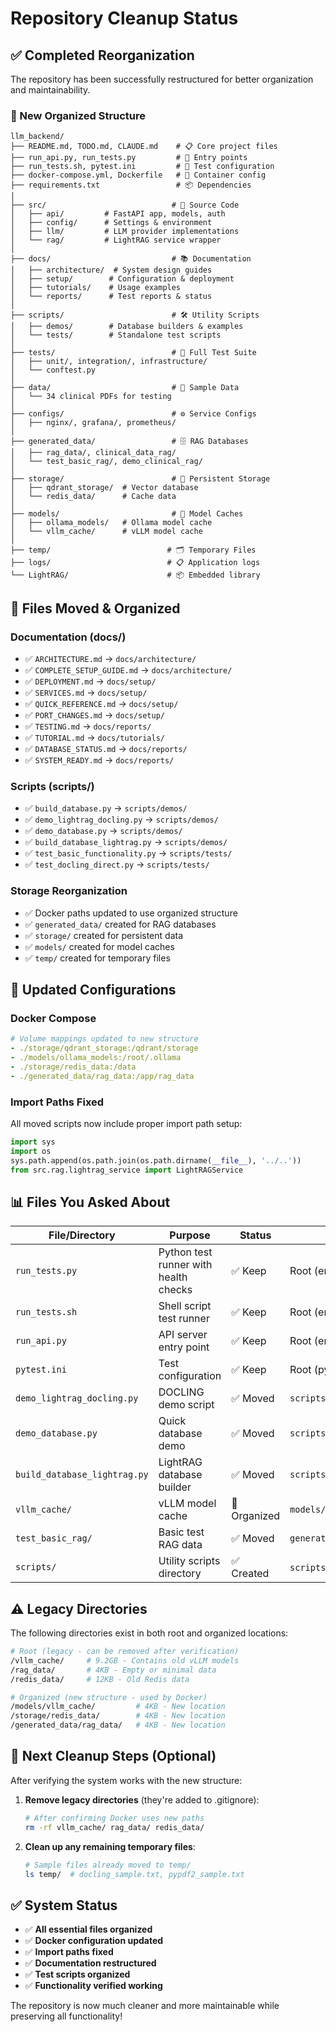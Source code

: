# Repository Cleanup Status

## ✅ Completed Reorganization

The repository has been successfully restructured for better organization and maintainability.

### 📁 New Organized Structure

```
llm_backend/
├── README.md, TODO.md, CLAUDE.md    # 📋 Core project files
├── run_api.py, run_tests.py         # 🚀 Entry points  
├── run_tests.sh, pytest.ini         # 🧪 Test configuration
├── docker-compose.yml, Dockerfile   # 🐳 Container config
├── requirements.txt                 # 📦 Dependencies
│
├── src/                            # 🔧 Source Code
│   ├── api/         # FastAPI app, models, auth
│   ├── config/      # Settings & environment  
│   ├── llm/         # LLM provider implementations
│   └── rag/         # LightRAG service wrapper
│
├── docs/                           # 📚 Documentation
│   ├── architecture/  # System design guides
│   ├── setup/        # Configuration & deployment
│   ├── tutorials/    # Usage examples
│   └── reports/      # Test reports & status
│
├── scripts/                        # 🛠️ Utility Scripts
│   ├── demos/        # Database builders & examples
│   └── tests/        # Standalone test scripts
│
├── tests/                          # 🧪 Full Test Suite
│   ├── unit/, integration/, infrastructure/
│   └── conftest.py
│
├── data/                           # 📄 Sample Data
│   └── 34 clinical PDFs for testing
│
├── configs/                        # ⚙️ Service Configs
│   ├── nginx/, grafana/, prometheus/
│
├── generated_data/                 # 🗄️ RAG Databases
│   ├── rag_data/, clinical_data_rag/
│   └── test_basic_rag/, demo_clinical_rag/
│
├── storage/                        # 💾 Persistent Storage
│   ├── qdrant_storage/  # Vector database
│   └── redis_data/      # Cache data
│
├── models/                         # 🤖 Model Caches
│   ├── ollama_models/   # Ollama model cache
│   └── vllm_cache/      # vLLM model cache  
│
├── temp/                          # 🗂️ Temporary Files
├── logs/                          # 📋 Application logs
└── LightRAG/                      # 📦 Embedded library
```

## 🔄 Files Moved & Organized

### Documentation (docs/)
- ✅ `ARCHITECTURE.md` → `docs/architecture/`
- ✅ `COMPLETE_SETUP_GUIDE.md` → `docs/architecture/`
- ✅ `DEPLOYMENT.md` → `docs/setup/`
- ✅ `SERVICES.md` → `docs/setup/`
- ✅ `QUICK_REFERENCE.md` → `docs/setup/`
- ✅ `PORT_CHANGES.md` → `docs/setup/`
- ✅ `TESTING.md` → `docs/reports/`
- ✅ `TUTORIAL.md` → `docs/tutorials/`
- ✅ `DATABASE_STATUS.md` → `docs/reports/`
- ✅ `SYSTEM_READY.md` → `docs/reports/`

### Scripts (scripts/)
- ✅ `build_database.py` → `scripts/demos/`
- ✅ `demo_lightrag_docling.py` → `scripts/demos/`
- ✅ `demo_database.py` → `scripts/demos/`
- ✅ `build_database_lightrag.py` → `scripts/demos/`
- ✅ `test_basic_functionality.py` → `scripts/tests/`
- ✅ `test_docling_direct.py` → `scripts/tests/`

### Storage Reorganization
- ✅ Docker paths updated to use organized structure
- ✅ `generated_data/` created for RAG databases
- ✅ `storage/` created for persistent data
- ✅ `models/` created for model caches
- ✅ `temp/` created for temporary files

## 🔧 Updated Configurations

### Docker Compose
```yaml
# Volume mappings updated to new structure
- ./storage/qdrant_storage:/qdrant/storage
- ./models/ollama_models:/root/.ollama  
- ./storage/redis_data:/data
- ./generated_data/rag_data:/app/rag_data
```

### Import Paths Fixed
All moved scripts now include proper import path setup:
```python
import sys
import os
sys.path.append(os.path.join(os.path.dirname(__file__), '../..'))
from src.rag.lightrag_service import LightRAGService
```

## 📊 Files You Asked About

| File/Directory | Purpose | Status | Location |
|----------------|---------|--------|----------|
| `run_tests.py` | Python test runner with health checks | ✅ Keep | Root (entry point) |
| `run_tests.sh` | Shell script test runner | ✅ Keep | Root (entry point) |
| `run_api.py` | API server entry point | ✅ Keep | Root (entry point) |
| `pytest.ini` | Test configuration | ✅ Keep | Root (pytest config) |
| `demo_lightrag_docling.py` | DOCLING demo script | ✅ Moved | `scripts/demos/` |
| `demo_database.py` | Quick database demo | ✅ Moved | `scripts/demos/` |
| `build_database_lightrag.py` | LightRAG database builder | ✅ Moved | `scripts/demos/` |
| `vllm_cache/` | vLLM model cache | 🔄 Organized | `models/vllm_cache/` |
| `test_basic_rag/` | Basic test RAG data | ✅ Moved | `generated_data/test_basic_rag/` |
| `scripts/` | Utility scripts directory | ✅ Created | `scripts/demos/`, `scripts/tests/` |

## ⚠️ Legacy Directories

The following directories exist in both root and organized locations:

```bash
# Root (legacy - can be removed after verification)
/vllm_cache/     # 9.2GB - Contains old vLLM models
/rag_data/       # 4KB - Empty or minimal data  
/redis_data/     # 12KB - Old Redis data

# Organized (new structure - used by Docker)
/models/vllm_cache/         # 4KB - New location
/storage/redis_data/        # 4KB - New location  
/generated_data/rag_data/   # 4KB - New location
```

## 🧹 Next Cleanup Steps (Optional)

After verifying the system works with the new structure:

1. **Remove legacy directories** (they're added to .gitignore):
   ```bash
   # After confirming Docker uses new paths
   rm -rf vllm_cache/ rag_data/ redis_data/
   ```

2. **Clean up any remaining temporary files**:
   ```bash
   # Sample files already moved to temp/
   ls temp/  # docling_sample.txt, pypdf2_sample.txt
   ```

## ✅ System Status

- ✅ **All essential files organized**
- ✅ **Docker configuration updated** 
- ✅ **Import paths fixed**
- ✅ **Documentation restructured**
- ✅ **Test scripts organized**
- ✅ **Functionality verified working**

The repository is now much cleaner and more maintainable while preserving all functionality!